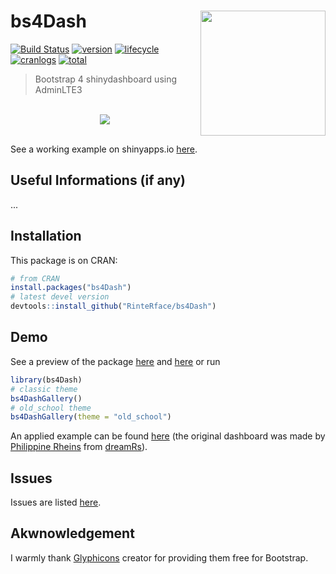 # bs4Dash <img src="https://rinterface.com/inst/images/bs4Dash.svg" width="200px" align="right"/>

[![Build Status](https://travis-ci.org/RinteRface/bs4Dash.svg?branch=master)](https://travis-ci.org/RinteRface/bs4Dash)
[![version](http://www.r-pkg.org/badges/version/bs4Dash)](https://CRAN.R-project.org/package=bs4Dash)
[![lifecycle](https://img.shields.io/badge/lifecycle-stable-ff69b4.svg)](https://www.tidyverse.org/lifecycle/#stable)
[![cranlogs](https://cranlogs.r-pkg.org/badges/bs4Dash)](https://CRAN.R-project.org/package=bs4Dash)
[![total](https://cranlogs.r-pkg.org/badges/grand-total/bs4Dash)](https://www.rpackages.io/package/bs4Dash)

> Bootstrap 4 shinydashboard using AdminLTE3

<br>

<div class="row">
<div class="col-sm-6" align="center">
<div class="card">
<a href="https://dgranjon.shinyapps.io/virtual_patient_v2/" target="_blank"><img src="https://community.rstudio.com/uploads/default/original/2X/e/eb1013fd09ccf10cbe13da3f0168eebfcb0eba75.gif"></a>
</div>
</div>
</div>

<br>

See a working example on shinyapps.io [here](https://dgranjon.shinyapps.io/bs4DashDemo/).

## Useful Informations (if any)

...

## Installation

This package is on CRAN:

```r
# from CRAN
install.packages("bs4Dash")
# latest devel version
devtools::install_github("RinteRface/bs4Dash")
```

## Demo

See a preview of the package [here](https://rinterface.com/shiny/bs4Dash/classic/) and
[here](https://rinterface.com/shiny/bs4Dash/old_school/) or run

```r
library(bs4Dash)
# classic theme
bs4DashGallery()
# old_school theme
bs4DashGallery(theme = "old_school")
```

An applied example can be found [here](https://rinterface.com/shiny/showcase/ratp/) (the 
original dashboard was made by [Philippine Rheins](https://twitter.com/PhilippineRs) 
from [dreamRs](https://twitter.com/dreamRs_fr)).

## Issues

Issues are listed [here](https://github.com/RinteRface/bs4Dash/issues). 


## Akwnowledgement

I warmly thank [Glyphicons](https://www.glyphicons.com) creator for providing them free for Bootstrap. 